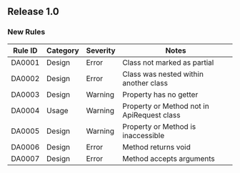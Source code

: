 ﻿## Release 1.0

### New Rules

 Rule ID | Category | Severity | Notes                                      
---------|----------|----------|--------------------------------------------
 DA0001  | Design   | Error    | Class not marked as partial                
 DA0002  | Design   | Error    | Class was nested within another class
 DA0003  | Design   | Warning  | Property has no getter                     
 DA0004  | Usage    | Warning  | Property or Method not in ApiRequest class 
 DA0005  | Design   | Warning  | Property or Method is inaccessible         
 DA0006  | Design   | Error    | Method returns void                        
 DA0007  | Design   | Error    | Method accepts arguments                   